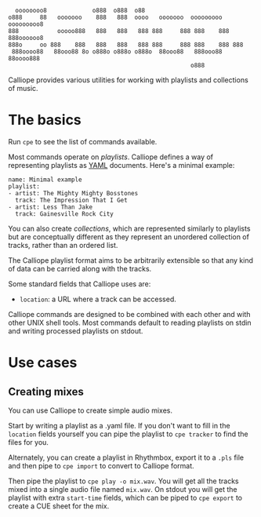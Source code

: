 ```
  oooooooo8             o888  o888  o88
o888     88   ooooooo    888   888  oooo   ooooooo  ooooooooo    ooooooooo8
888           ooooo888   888   888   888 888     888 888    888 888oooooo8
888o     oo 888    888   888   888   888 888     888 888    888 888
 888oooo88   88ooo88 8o o888o o888o o888o  88ooo88   888ooo88     88oooo888
                                                    o888
```

Calliope provides various utilities for working with playlists and
collections of music.

# The basics

Run `cpe` to see the list of commands available.

Most commands operate on *playlists*. Calliope defines a way of representing
playlists as [YAML](http://yaml.org/) documents. Here's a minimal example:

    name: Minimal example
    playlist:
    - artist: The Mighty Mighty Bosstones
      track: The Impression That I Get
    - artist: Less Than Jake
      track: Gainesville Rock City

You can also create *collections*, which are represented similarly to playlists
but are conceptually different as they represent an unordered collection of
tracks, rather than an ordered list.

The Calliope playlist format aims to be arbitrarily extensible so that any kind
of data can be carried along with the tracks.

Some standard fields that Calliope uses are:

  * `location`: a URL where a track can be accessed.

Calliope commands are designed to be combined with each other and with other
UNIX shell tools. Most commands default to reading playlists on stdin and
writing processed playlists on stdout.

# Use cases

## Creating mixes

You can use Calliope to create simple audio mixes.

Start by writing a playlist as a .yaml file. If you don't want to fill in the
`location` fields yourself you can pipe the playlist to `cpe tracker` to find
the files for you.

Alternately, you can create a playlist in Rhythmbox, export it to a `.pls` file
and then pipe to `cpe import` to convert to Calliope format.

Then pipe the playlist to `cpe play -o mix.wav`. You will get all the tracks
mixed into a single audio file named `mix.wav`. On stdout you will get the
playlist with extra `start-time` fields, which can be piped to `cpe export` to
create a CUE sheet for the mix.
